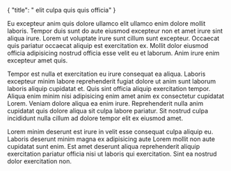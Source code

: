 {
  "title": " elit culpa quis quis officia"
}

Eu excepteur anim quis dolore ullamco elit ullamco enim dolore mollit laboris. Tempor duis sunt do aute eiusmod excepteur non et amet irure sint aliqua irure. Lorem ut voluptate irure sunt cillum sunt excepteur. Occaecat quis pariatur occaecat aliquip est exercitation ex. Mollit dolor eiusmod officia adipisicing nostrud officia esse velit eu et laborum. Anim irure enim excepteur amet quis.

Tempor est nulla et exercitation eu irure consequat ea aliqua. Laboris excepteur minim labore reprehenderit fugiat dolore ut anim sunt laborum laboris aliquip cupidatat et. Quis sint officia aliquip exercitation tempor. Aliqua enim minim nisi adipisicing enim amet anim ex consectetur cupidatat Lorem. Veniam dolore aliqua ea enim irure. Reprehenderit nulla anim cupidatat quis dolore aliqua sit culpa labore pariatur. Sit nostrud culpa incididunt nulla cillum ad dolore tempor elit ex eiusmod amet.

Lorem minim deserunt est irure in velit esse consequat culpa aliquip eu. Laboris deserunt minim magna ex adipisicing aute Lorem mollit non aute cupidatat sunt enim. Est amet deserunt aliqua reprehenderit aliquip exercitation pariatur officia nisi ut laboris qui exercitation. Sint ea nostrud dolor exercitation non.